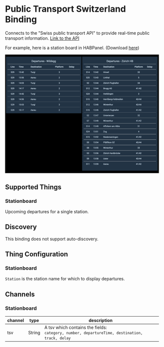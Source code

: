 # Public Transport Switzerland Binding

Connects to the "Swiss public transport API" to provide real-time public transport information. [Link to the API](https://transport.opendata.ch/)

For example, here is a station board in HABPanel. (Download [here](https://github.com/StefanieJaeger/HABPanel-departure-board))

![Departure board in HABPanel](doc/departure_board_habpanel.png)

## Supported Things

### Stationboard
Upcoming departures for a single station.

## Discovery
This binding does not support auto-discovery.

## Thing Configuration

### Stationboard
`Station` is the station name for which to display departures.

## Channels

### Stationboard
| channel  | type   | description                                |
|----------|--------|--------------------------------------------|
| tsv      | String | A tsv which contains the fields:<br />`category, number, departureTime, destination, track, delay` |
